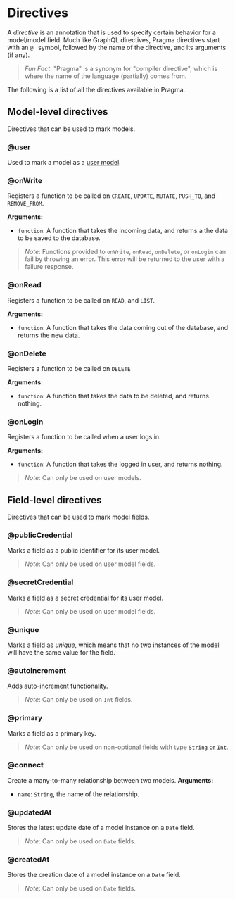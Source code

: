 # Directives

A *directive* is an annotation that is used to specify certain behavior for a model/model field. Much like GraphQL directives, Pragma directives start with an `@ ` symbol, followed by the name of the directive, and its arguments (if any).

> *Fun Fact*: "Pragma" is a synonym for "compiler directive", which is where the name of the language (partially) comes from.

The following is a list of all the directives available in Pragma.

## Model-level directives

Directives that can be used to mark models.

### @user
Used to mark a model as a [user model](./user-models.md).

### @onWrite
Registers a function to be called on `CREATE`, `UPDATE`, `MUTATE`, `PUSH_TO`, and `REMOVE_FROM`.

**Arguments:**
 - `function`: A function that takes the incoming data, and returns a the data to be saved to the database.

> *Note*: Functions provided to `onWrite`, `onRead`, `onDelete`, or `onLogin` can fail by throwing an error. This error will be returned to the user with a failure response.

### @onRead
Registers a function to be called on `READ`, and `LIST`.

**Arguments:**
 - `function`: A function that takes the data coming out of the database, and returns the new data.

### @onDelete
Registers a function to be called on `DELETE`

**Arguments:**
 - `function`: A function that takes the data to be deleted, and returns nothing.

### @onLogin
Registers a function to be called when a user logs in.

**Arguments:**
 - `function`: A function that takes the logged in user, and returns nothing.
> *Note*: Can only be used on user models.


## Field-level directives

Directives that can be used to mark model fields.

### @publicCredential
Marks a field as a public identifier for its user model.
> *Note*: Can only be used on user model fields.

### @secretCredential
Marks a field as a secret credential for its user model.
> *Note*: Can only be used on user model fields.

### @unique
Marks a field as *unique*, which means that no two instances of the model will have the same value for the field.

### @autoIncrement
Adds auto-increment functionality.
> *Note*: Can only be used on `Int` fields.

### @primary
Marks a field as a primary key.
> *Note*: Can only be used on non-optional fields with type [`String` or `Int`](./primitive-types.md).

### @connect
Create a many-to-many relationship between two models.
**Arguments:**
 - `name`: `String`, the name of the relationship.

### @updatedAt
Stores the latest update date of a model instance on a `Date` field.
> *Note*: Can only be used on `Date` fields.

### @createdAt
Stores the creation date of a model instance on a `Date` field.
> *Note*: Can only be used on `Date` fields.
